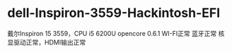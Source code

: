# dell-Inspiron-3559-Hackintosh-EFI
戴尔Inspiron 15 3559，CPU i5 6200U
opencore 0.6.1
WI-FI正常
蓝牙正常
核显驱动正常，HDMI输出正常
